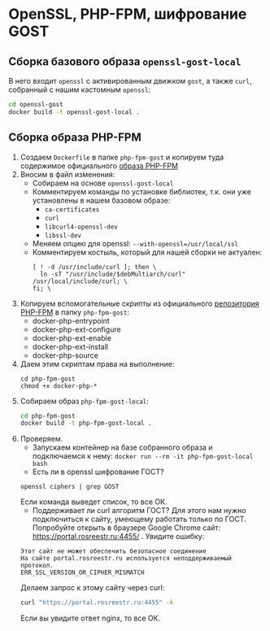 # OpenSSL, PHP-FPM, шифрование GOST

## Сборка базового образа `openssl-gost-local`

В него входит `openssl` с активированным движком `gost`, а также `curl`, собранный с нашим кастомным `openssl`:

```bash
cd openssl-gost
docker build -t openssl-gost-local .
```

## Сборка образа PHP-FPM

1. Создаем `Dockerfile` в папке `php-fpm-gost` и копируем 
  туда содержимое официального [образа PHP-FPM](https://raw.githubusercontent.com/docker-library/php/master/8.1/buster/fpm/Dockerfile)
2. Вносим в файл изменения:
   * Собираем на основе `openssl-gost-local`
   * Комментируем команды по установке библиотек, т.к. они уже установлены в нашем базовом образе:
     - `ca-certificates`
     - `curl`
     - `libcurl4-openssl-dev` 
     - `libssl-dev`
   * Меняем опцию для openssl: `--with-openssl=/usr/local/ssl`
   * Комментируем костыль, который для нашей сборки не актуален:
     ```
     [ ! -d /usr/include/curl ]; then \
       ln -sT "/usr/include/$debMultiarch/curl" /usr/local/include/curl; \
     fi; \
     ```
3. Копируем вспомогательные скрипты из официального [репозитория PHP-FPM](https://github.com/docker-library/php/tree/master/8.1/buster/fpm)
  в папку `php-fpm-gost`:
   * docker-php-entrypoint
   * docker-php-ext-configure
   * docker-php-ext-enable
   * docker-php-ext-install
   * docker-php-source
4. Даем этим скриптам права на выполнение:
   ```
   cd php-fpm-gost
   chmod +x docker-php-*
   ```
5. Собираем образ `php-fpm-gost-local`:
   ```bash
   cd php-fpm-gost
   docker build -t php-fpm-gost-local .
   ```
6. Проверяем. 
   * Запускаем контейнер на базе собранного образа и подключаемся к нему: `docker run --rm -it php-fpm-gost-local bash`
   * Есть ли в openssl шифрование ГОСТ?
   ```
   openssl ciphers | grep GOST
   ```
   Если команда выведет список, то все ОК.
   * Поддерживает ли curl алгоритм ГОСТ? Для этого нам нужно подключиться к сайту, умеющему работать только по ГОСТ.
   Попробуйте открыть в браузере Google Chrome сайт: https://portal.rosreestr.ru:4455/ . Увидите ошибку:
   ```
   Этот сайт не может обеспечить безопасное соединение
   На сайте portal.rosreestr.ru используется неподдерживаемый протокол.
   ERR_SSL_VERSION_OR_CIPHER_MISMATCH
   ```
   Делаем запрос к этому сайту через curl:
   ```bash
   curl "https://portal.rosreestr.ru:4455" -k
   ```
   Если вы увидите ответ nginx, то все ОК.
